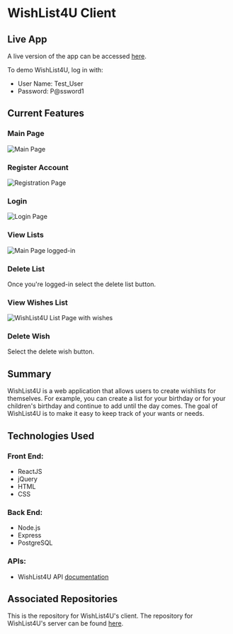 # WishList4U Client

## Live App 

A live version of the app can be accessed [here](https://wishlist4u-client.vercel.app/). 

To demo WishList4U, log in with: 
* User Name: Test_User
* Password: P@ssword1

## Current Features

### Main Page
![Main Page](https://i.imgur.com/uNXAyJg.png)

### Register Account
![Registration Page](https://i.imgur.com/FoP1hcI.png)

### Login
![Login Page](https://i.imgur.com/erPMVRl.png)

### View Lists
![Main Page logged-in](https://i.imgur.com/uBvypdy.png)

### Delete List
Once you're logged-in select the delete list button.

### View Wishes List
![WishList4U List Page with wishes](https://i.imgur.com/n4JQmCF.png)

### Delete Wish
Select the delete wish button. 

## Summary
WishList4U is a web application that allows users to create wishlists for themselves. For example, you can create a list for your birthday or for your children's birthday and continue to add until the day comes. The goal of WishList4U is to make it easy to keep track of your wants or needs. 

## Technologies Used

### Front End: 
* ReactJS
* jQuery
* HTML
* CSS

### Back End: 
* Node.js
* Express
* PostgreSQL

### APIs: 
* WishList4U API [documentation](https://github.com/jyip01/wishlist4u-api)

## Associated Repositories

This is the repository for WishList4U's client. The repository for WishList4U's server can be found [here](https://github.com/jyip01/wishlist4u-api).